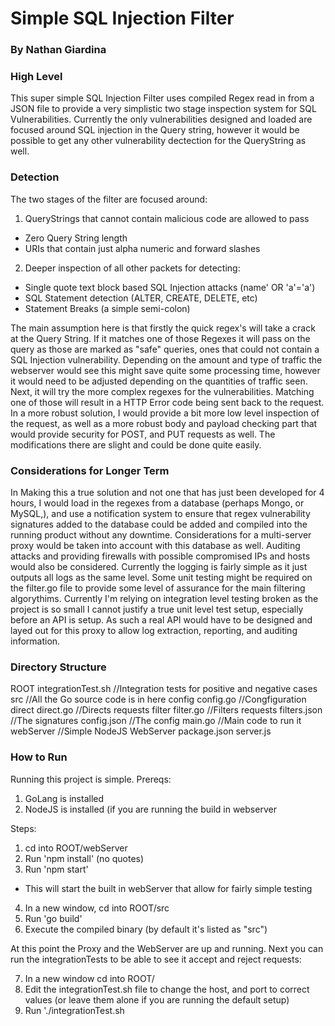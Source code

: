 # Simple SQL Injection Filter
### By Nathan Giardina


### High Level

This super simple SQL Injection Filter uses compiled Regex read in from a JSON file to provide a very simplistic two stage inspection system for SQL Vulnerabilities. Currently the only vulnerabilities designed and loaded are focused around SQL injection in the Query string, however it would be possible to get any other vulnerability dectection for the QueryString as well. 

### Detection 

The two stages of the filter are focused around:
1. QueryStrings that cannot contain malicious code are allowed to pass
 * Zero Query String length
 * URIs that contain just alpha numeric and forward slashes
2. Deeper inspection of all other packets for detecting:
 * Single quote text block based SQL Injection attacks (name' OR 'a'='a')
 * SQL Statement detection (ALTER, CREATE, DELETE, etc)
 * Statement Breaks (a simple semi-colon)

The main assumption here is that firstly the quick regex's will take a crack at the Query String. If it matches one of those Regexes it will pass on the query as those are marked as "safe" queries, ones that could not contain a SQL Injection vulnerability. Depending on the amount and type of traffic the webserver would see this might save quite some processing time, however it would need to be adjusted depending on the quantities of traffic seen. Next, it will try the more complex regexes for the vulnerabilities.  Matching one of those will result in a HTTP Error code being sent back to the request. In a more robust solution, I would provide a bit more low level inspection of the request, as well as a more robust body and payload checking part that would provide security for POST, and PUT requests as well. The modifications there are slight and could be done quite easily.

### Considerations for Longer Term

In Making this a true solution and not one that has just been developed for 4 hours, I would load in the regexes from a database (perhaps Mongo, or MySQL,), and use a notification system to ensure that regex vulnerability signatures added to the database could be added and compiled into the running product without any downtime. Considerations for a multi-server proxy would be taken into account with this database as well. Auditing attacks and providing firewalls with possible compromised IPs and hosts would also be considered. Currently the logging is fairly simple as it just outputs all logs as the same level. Some unit testing might be required on the filter.go file to provide some level of assurance for the main filtering algorythims. Currently I'm relying on integration level testing broken as the project is so small I cannot justify a true unit level test setup, especially before an API is setup. As such a real API would have to be designed and layed out for this proxy to allow log extraction, reporting, and auditing information.


### Directory Structure

ROOT
  integrationTest.sh        //Integration tests for positive and negative cases
  src                       //All the Go source code is in here
    config
      config.go             //Congfiguration 
    direct
      direct.go             //Directs requests
    filter
      filter.go             //Filters requests
    filters.json            //The signatures
    config.json             //The config
    main.go                 //Main code to run it
  webServer                 //Simple NodeJS WebServer
    package.json
    server.js



### How to Run 

Running this project is simple. Prereqs:

1. GoLang is installed
2. NodeJS is installed (if you are running the build in webserver

Steps:

1. cd into ROOT/webServer
2. Run 'npm install' (no quotes)
3. Run 'npm start'
  * This will start the built in webServer that allow for fairly simple testing
4. In a new window, cd into ROOT/src
5. Run 'go build'
6. Execute the compiled binary (by default it's listed as "src")

At this point the Proxy and the WebServer are up and running. Next you can run the integrationTests to be able to see it accept and reject requests:

7. In a new window cd into ROOT/
8. Edit the integrationTest.sh file to change the host, and port to correct values (or leave them alone if you are running the default setup)
9. Run './integrationTest.sh
